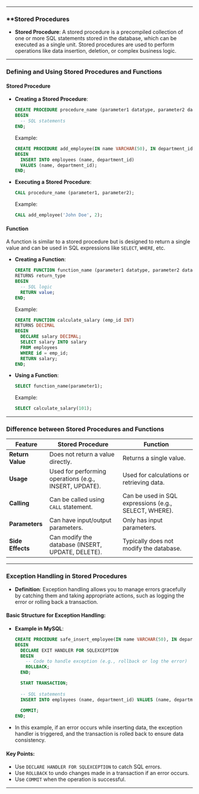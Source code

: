 
---
### **Stored Procedures 

- **Stored Procedure**: A stored procedure is a precompiled collection of one or more SQL statements stored in the database, which can be executed as a single unit. Stored procedures are used to perform operations like data insertion, deletion, or complex business logic.
---

### **Defining and Using Stored Procedures and Functions**

#### **Stored Procedure**

- **Creating a Stored Procedure**:
    
    ```sql
    CREATE PROCEDURE procedure_name (parameter1 datatype, parameter2 datatype)
    BEGIN
      -- SQL statements
    END;
    ```
    
    Example:
    
    ```sql
    CREATE PROCEDURE add_employee(IN name VARCHAR(50), IN department_id INT)
    BEGIN
      INSERT INTO employees (name, department_id)
      VALUES (name, department_id);
    END;
    ```
    
- **Executing a Stored Procedure**:
    
    ```sql
    CALL procedure_name (parameter1, parameter2);
    ```
    
    Example:
    
    ```sql
    CALL add_employee('John Doe', 2);
    ```
    

#### **Function**

A function is similar to a stored procedure but is designed to return a single value and can be used in SQL expressions like `SELECT`, `WHERE`, etc.

- **Creating a Function**:
    
    ```sql
    CREATE FUNCTION function_name (parameter1 datatype, parameter2 datatype)
    RETURNS return_type
    BEGIN
      -- SQL logic
      RETURN value;
    END;
    ```
    
    Example:
    
    ```sql
    CREATE FUNCTION calculate_salary (emp_id INT)
    RETURNS DECIMAL
    BEGIN
      DECLARE salary DECIMAL;
      SELECT salary INTO salary
      FROM employees
      WHERE id = emp_id;
      RETURN salary;
    END;
    ```
    
- **Using a Function**:
    
    ```sql
    SELECT function_name(parameter1);
    ```
    
    Example:
    
    ```sql
    SELECT calculate_salary(101);
    ```
    

---

### **Difference between Stored Procedures and Functions**

|**Feature**|**Stored Procedure**|**Function**|
|---|---|---|
|**Return Value**|Does not return a value directly.|Returns a single value.|
|**Usage**|Used for performing operations (e.g., INSERT, UPDATE).|Used for calculations or retrieving data.|
|**Calling**|Can be called using `CALL` statement.|Can be used in SQL expressions (e.g., SELECT, WHERE).|
|**Parameters**|Can have input/output parameters.|Only has input parameters.|
|**Side Effects**|Can modify the database (INSERT, UPDATE, DELETE).|Typically does not modify the database.|

---

### **Exception Handling in Stored Procedures**

- **Definition**: Exception handling allows you to manage errors gracefully by catching them and taking appropriate actions, such as logging the error or rolling back a transaction.

#### **Basic Structure for Exception Handling**:

- **Example in MySQL**:
    
    ```sql
    CREATE PROCEDURE safe_insert_employee(IN name VARCHAR(50), IN department_id INT)
    BEGIN
      DECLARE EXIT HANDLER FOR SQLEXCEPTION
      BEGIN
        -- Code to handle exception (e.g., rollback or log the error)
        ROLLBACK;
      END;
    
      START TRANSACTION;
      
      -- SQL statements
      INSERT INTO employees (name, department_id) VALUES (name, department_id);
      
      COMMIT;
    END;
    ```
    
- In this example, if an error occurs while inserting data, the exception handler is triggered, and the transaction is rolled back to ensure data consistency.

#### **Key Points**:

- Use `DECLARE HANDLER FOR SQLEXCEPTION` to catch SQL errors.
- Use `ROLLBACK` to undo changes made in a transaction if an error occurs.
- Use `COMMIT` when the operation is successful.

---
